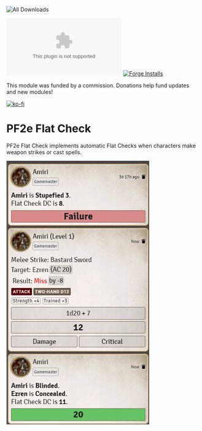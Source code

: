 ![All Downloads](https://img.shields.io/github/downloads/jessev14/pf2-flat-check/total?style=for-the-badge)

![Latest Release Download Count](https://img.shields.io/github/downloads/jessev14/pf2-flat-check/latest/module.zip)
[![Forge Installs](https://img.shields.io/badge/dynamic/json?label=Forge%20Installs&query=package.installs&suffix=%25&url=https%3A%2F%2Fforge-vtt.com%2Fapi%2Fbazaar%2Fpackage%pf2-flat-check&colorB=4aa94a)](https://forge-vtt.com/bazaar#package=pf2-flat-check)

This module was funded by a commission. Donations help fund updates and new modules!

[![ko-fi](https://ko-fi.com/img/githubbutton_sm.svg)](https://ko-fi.com/jessev14)

# PF2e Flat Check

PF2e Flat Check implements automatic Flat Checks when characters make weapon strikes or cast spells.

![PF2e Flat Check](/pf2-flat-check.png)

